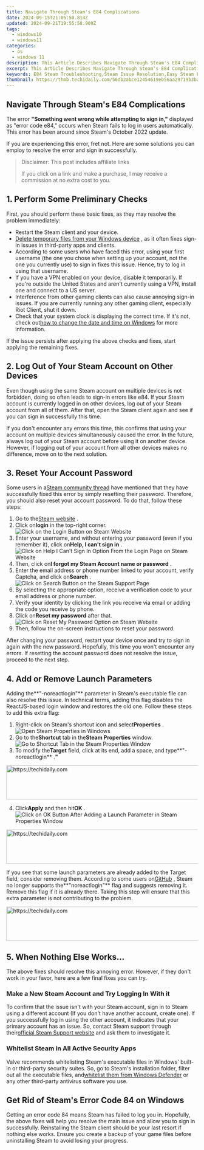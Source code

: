 ```yaml
---
title: Navigate Through Steam's E84 Complications
date: 2024-09-15T21:05:50.814Z
updated: 2024-09-21T19:55:58.909Z
tags:
  - windows10
  - windows11
categories:
  - os
  - windows 11
description: This Article Describes Navigate Through Steam's E84 Complications
excerpt: This Article Describes Navigate Through Steam's E84 Complications
keywords: E84 Steam Troubleshooting,Steam Issue Resolution,Easy Steam Fix Guide,Mastering Steam Errors,Deciphering E84 in Steam,Quick Steam Complication Cure,Understanding Steam Glitches
thumbnail: https://thmb.techidaily.com/56db2abce12454619eb56aa29719b3ba982081a7573c4ec93a0c358d91bb966c.jpg
---
```


## Navigate Through Steam's E84 Complications

 The error **"Something went wrong while attempting to sign in,"** displayed as "error code e84," occurs when Steam fails to log in users automatically. This error has been around since Steam's October 2022 update.

 If you are experiencing this error, fret not. Here are some solutions you can employ to resolve the error and sign in successfully.

>  Disclaimer: This post includes affiliate links
>
>  If you click on a link and make a purchase, I may receive a commission at no extra cost to you.
>

## 1\. Perform Some Preliminary Checks

 First, you should perform these basic fixes, as they may resolve the problem immediately:

* Restart the Steam client and your device.
* [Delete temporary files from your Windows device](https://www.makeuseof.com/windows-11-delete-temporary-files/) , as it often fixes sign-in issues in third-party apps and clients.
* According to some users who have faced this error, using your first username (the one you chose when setting up your account, not the one you currently use) to sign in fixes this issue. Hence, try to log in using that username.
* If you have a VPN enabled on your device, disable it temporarily. If you're outside the United States and aren't currently using a VPN, install one and connect to a US server.
* Interference from other gaming clients can also cause annoying sign-in issues. If you are currently running any other gaming client, especially Riot Client, shut it down.
* Check that your system clock is displaying the correct time. If it's not, check out[how to change the date and time on Windows](https://www.makeuseof.com/windows-11-change-date-time/) for more information.

 If the issue persists after applying the above checks and fixes, start applying the remaining fixes.

## 2\. Log Out of Your Steam Account on Other Devices

 Even though using the same Steam account on multiple devices is not forbidden, doing so often leads to sign-in errors like e84\. If your Steam account is currently logged in on other devices, log out of your Steam account from all of them. After that, open the Steam client again and see if you can sign in successfully this time.

 If you don't encounter any errors this time, this confirms that using your account on multiple devices simultaneously caused the error. In the future, always log out of your Steam account before using it on another device. However, if logging out of your account from all other devices makes no difference, move on to the next solution.

## 3\. Reset Your Account Password

 Some users in a[Steam community thread](https://steamcommunity.com/discussions/forum/1/3392923906944531423/) have mentioned that they have successfully fixed this error by simply resetting their password. Therefore, you should also reset your account password. To do that, follow these steps:

1. Go to the[Steam website](https://store.steampowered.com/) .
2. Click on**login** in the top-right corner.  
![Click on the Login Button on Steam Website](https://static1.makeuseofimages.com/wordpress/wp-content/uploads/2023/03/1-click-on-the-login-button-on-steam-website.jpg)
3. Enter your username, and without entering your password (even if you remember it), click on**Help, I can't sign in** .  
![Click on Help I Can’t Sign In Option From the Login Page on Steam Website](https://static1.makeuseofimages.com/wordpress/wp-content/uploads/2023/03/2-click-on-help-i-can-t-sign-in-option-from-the-login-page-on-steam-website.jpg)
4. Then, click on**I forgot my Steam Account name or password** .
5. Enter the email address or phone number linked to your account, verify Captcha, and click on**Search** .  
![Click on Search Button on the Steam Support Page](https://static1.makeuseofimages.com/wordpress/wp-content/uploads/2023/03/3-click-on-search-button-on-the-steam-support-pag.jpg)
6. By selecting the appropriate option, receive a verification code to your email address or phone number.
7. Verify your identity by clicking the link you receive via email or adding the code you receive by phone.
8. Click on**Reset my password** after that.  
![Click on Reset My Password Option on Steam Website](https://static1.makeuseofimages.com/wordpress/wp-content/uploads/2023/03/4-click-on-reset-my-password-option-on-steam-website.jpg)
9. Then, follow the on-screen instructions to reset your password.

 After changing your password, restart your device once and try to sign in again with the new password. Hopefully, this time you won't encounter any errors. If resetting the account password does not resolve the issue, proceed to the next step.

## 4\. Add or Remove Launch Parameters

 Adding the**"-noreactlogin"** parameter in Steam's executable file can also resolve this issue. In technical terms, adding this flag disables the ReactJS-based login window and restores the old one. Follow these steps to add this extra flag:

1. Right-click on Steam's shortcut icon and select**Properties** .  
![Open Steam Properties in Windows](https://static1.makeuseofimages.com/wordpress/wp-content/uploads/2023/03/5-open-steam-properties-in-windows.jpg)
2. Go to the**Shortcut** tab in the**Steam Properties** window.  
![Go to Shortcut Tab in the Steam Properties Window](https://static1.makeuseofimages.com/wordpress/wp-content/uploads/2023/03/6-go-to-shortcut-tab-in-the-steam-properties-window.jpg)
3. To modify the**Target** field, click at its end, add a space, and type**"-noreactlogin** .**"**

<!-- affiliate ads begin -->
<a href="https://sentrypc.7eer.net/c/5597632/398455/3022" target="_top" id="398455">
  <img src="//a.impactradius-go.com/display-ad/3022-398455" border="0" alt="https://techidaily.com" width="728" height="90"/>
</a>
<img height="0" width="0" src="https://sentrypc.7eer.net/i/5597632/398455/3022" style="position:absolute;visibility:hidden;" border="0" />
<!-- affiliate ads end -->

4. Click**Apply** and then hit**OK** .  
![Click on OK Button After Adding a Launch Parameter in Steam Properties Window](https://static1.makeuseofimages.com/wordpress/wp-content/uploads/2023/03/7-click-on-ok-button-after-adding-a-launch-parameter-in-steam-properties-window.jpg)

<!-- affiliate ads begin -->
<a href="https://aligracehair.sjv.io/c/5597632/1972670/19272" target="_top" id="1972670">
  <img src="//a.impactradius-go.com/display-ad/19272-1972670" border="0" alt="https://techidaily.com" width="728" height="90"/>
</a>
<img height="0" width="0" src="https://aligracehair.sjv.io/i/5597632/1972670/19272" style="position:absolute;visibility:hidden;" border="0" />
<!-- affiliate ads end -->

 If you see that some launch parameters are already added to the Target field, consider removing them. According to some users on[GitHub](https://github.com/ValveSoftware/steam-for-linux/issues/9031) , Steam no longer supports the**"noreactlogin"** flag and suggests removing it. Remove this flag if it is already there. Taking this step will ensure that this extra parameter is not contributing to the problem.

<!-- affiliate ads begin -->
<a href="https://appsumo.8odi.net/c/5597632/2037345/7443" target="_top" id="2037345">
  <img src="//a.impactradius-go.com/display-ad/7443-2037345" border="0" alt="https://techidaily.com" width="728" height="90"/>
</a>
<img height="0" width="0" src="https://appsumo.8odi.net/i/5597632/2037345/7443" style="position:absolute;visibility:hidden;" border="0" />
<!-- affiliate ads end -->

## 5\. When Nothing Else Works…

 The above fixes should resolve this annoying error. However, if they don't work in your favor, here are a few final fixes you can try.

### Make a New Steam Account and Try Logging In With it

 To confirm that the issue isn't with your Steam account, sign in to Steam using a different account (If you don't have another account, create one). If you successfully log in using the other account, it indicates that your primary account has an issue. So, contact Steam support through their[official Steam Support website](https://help.steampowered.com/en/) and ask them to investigate it.

### Whitelist Steam in All Active Security Apps

 Valve recommends whitelisting Steam's executable files in Windows' built-in or third-party security suites. So, go to Steam's installation folder, filter out all the executable files, and[whitelist them from Windows Defender](https://www.makeuseof.com/how-to-whitelist-files-windows-defender/) or any other third-party antivirus software you use.

## Get Rid of Steam's Error Code 84 on Windows

 Getting an error code 84 means Steam has failed to log you in. Hopefully, the above fixes will help you resolve the main issue and allow you to sign in successfully. Reinstalling the Steam client should be your last resort if nothing else works. Ensure you create a backup of your game files before uninstalling Steam to avoid losing your progress.

<ins class="adsbygoogle"
     style="display:block"
     data-ad-format="autorelaxed"
     data-ad-client="ca-pub-7571918770474297"
     data-ad-slot="1223367746"></ins>

<ins class="adsbygoogle"
     style="display:block"
     data-ad-client="ca-pub-7571918770474297"
     data-ad-slot="8358498916"
     data-ad-format="auto"
     data-full-width-responsive="true"></ins>



